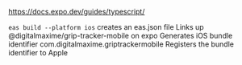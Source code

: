 https://docs.expo.dev/guides/typescript/

`eas build --platform ios` creates an eas.json file 
Links up @digitalmaxime/grip-tracker-mobile on expo
Generates iOS bundle identifier com.digitalmaxime.griptrackermobile
Registers the bundle identifier to Apple 

